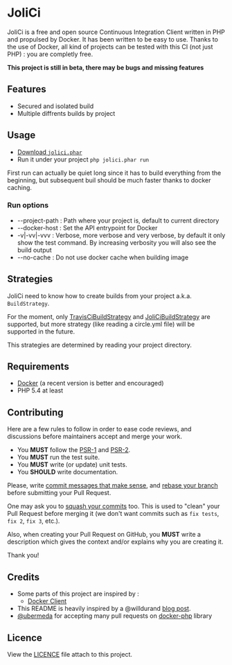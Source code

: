 # JoliCi

JoliCi is a free and open source Continuous Integration Client written in PHP and propulsed by Docker. It has been written to be easy to use.
Thanks to the use of Docker, all kind of projects can be tested with this CI (not just PHP) : you are completly free.

**This project is still in beta, there may be bugs and missing features**

## Features

* Secured and isolated build
* Multiple diffrents builds by project

## Usage

* [Download `jolici.phar`](https://github.com/jolicode/JoliCi/releases/download/v0.1.0/jolici.phar)
* Run it under your project `php jolici.phar run`

First run can actually be quiet long since it has to build everything from the beginning, but subsequent buil should be much faster thanks to docker caching.

### Run options

* --project-path : Path where your project is, default to current directory
* --docker-host : Set the API entrypoint for Docker
* -v|-vv|-vvv : Verbose, more verbose and very verbose, by default it only show the test command. By increasing verbosity you will also see the build output
* --no-cache : Do not use docker cache when building image

## Strategies

JoliCi need to know how to create builds from your project a.k.a. `BuildStrategy`. 

For the moment, only [TravisCiBuildStrategy](docs/strategies/TravisCiStrategy.md) and [JoliCiBuildStrategy](docs/strategies/JoliCiStrategy.md) are supported, but more strategy (like reading a circle.yml file) will be supported in the future.

This strategies are determined by reading your project directory.

## Requirements

* [Docker](http://docker.io) (a recent version is better and encouraged)
* PHP 5.4 at least

## Contributing

Here are a few rules to follow in order to ease code reviews, and discussions before maintainers accept and merge your work.

* You **MUST** follow the [PSR-1](http://www.php-fig.org/psr/1/) and [PSR-2](http://www.php-fig.org/psr/2/).
* You **MUST** run the test suite.
* You **MUST** write (or update) unit tests.
* You **SHOULD** write documentation.

Please, write [commit messages that make sense](http://tbaggery.com/2008/04/19/a-note-about-git-commit-messages.html), and [rebase your branch](http://git-scm.com/book/en/Git-Branching-Rebasing) before submitting your Pull Request.

One may ask you to [squash your commits](http://gitready.com/advanced/2009/02/10/squashing-commits-with-rebase.html) too. This is used to "clean" your Pull Request before merging it (we don't want commits such as `fix tests`, `fix 2`, `fix 3`, etc.).

Also, when creating your Pull Request on GitHub, you **MUST** write a description which gives the context and/or explains why you are creating it.

Thank you!

## Credits

* Some parts of this project are inspired by :
	* [Docker Client](https://github.com/dotcloud/docker/blob/master/commands.go)
* This README is heavily inspired by a @willdurand [blog post](http://williamdurand.fr/2013/07/04/on-open-sourcing-libraries/).
* [@ubermeda](https://github.com/ubermuda) for accepting many pull requests on [docker-php](https://github.com/stage1/docker-php) library

## Licence

View the [LICENCE](LICENCE) file attach to this project.